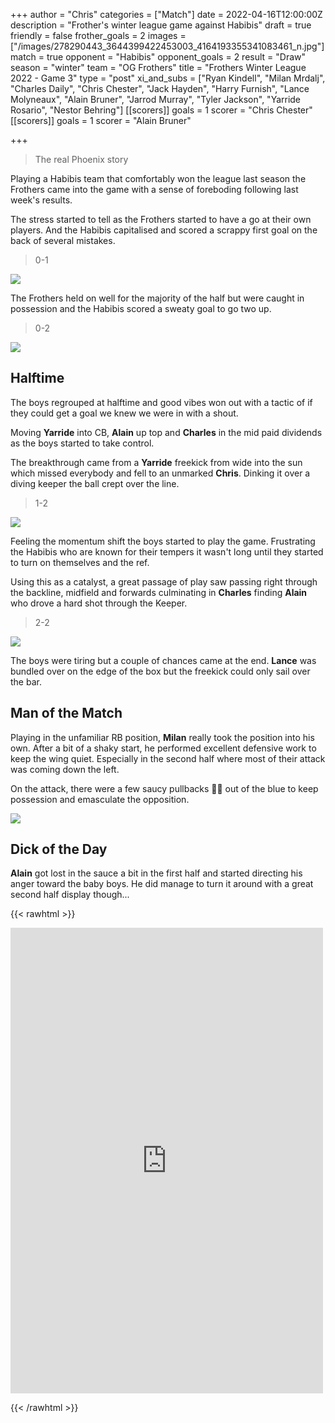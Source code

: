 +++
author = "Chris"
categories = ["Match"]
date = 2022-04-16T12:00:00Z
description = "Frother's winter league game against Habibis"
draft = true
friendly = false
frother_goals = 2
images = ["/images/278290443_3644399422453003_4164193355341083461_n.jpg"]
match = true
opponent = "Habibis"
opponent_goals = 2
result = "Draw"
season = "winter"
team = "OG Frothers"
title = "Frothers Winter League 2022 - Game 3"
type = "post"
xi_and_subs = ["Ryan Kindell", "Milan Mrdalj", "Charles Daily", "Chris Chester", "Jack Hayden", "Harry Furnish", "Lance Molyneaux", "Alain Bruner", "Jarrod Murray", "Tyler Jackson", "Yarride Rosario", "Nestor Behring"]
[[scorers]]
goals = 1
scorer = "Chris Chester"
[[scorers]]
goals = 1
scorer = "Alain Bruner"

+++
> The real Phoenix story

Playing a Habibis team that comfortably won the league last season the Frothers came into the game with a sense of foreboding following last week's results.

The stress started to tell as the Frothers started to have a go at their own players. And the Habibis capitalised and scored a scrappy first goal on the back of several mistakes.

> 0-1

![](/images/278385785_3644397305786548_7243675953753078030_n.jpg)

The Frothers held on well for the majority of the half but were caught in possession and the Habibis scored a sweaty goal to go two up.

> 0-2

![](/images/278705463_3644398225786456_3238691629542300233_n.jpg)

## Halftime

The boys regrouped at halftime and good vibes won out with a tactic of if they could get a goal we knew we were in with a shout.

Moving **Yarride** into CB, **Alain** up top and **Charles** in the mid paid dividends as the boys started to take control.

The breakthrough came from a **Yarride** freekick from wide into the sun which missed everybody and fell to an unmarked **Chris**. Dinking it over a diving keeper the ball crept over the line.

> 1-2

![](/images/278514626_3644397345786544_4747336094831798469_n.jpg)

Feeling the momentum shift the boys started to play the game. Frustrating the Habibis who are known for their tempers it wasn't long until they started to turn on themselves and the ref.

Using this as a catalyst, a great passage of play saw passing right through the backline, midfield and forwards culminating in **Charles** finding **Alain** who drove a hard shot through the Keeper.

> 2-2

![](/images/278756544_3644398862453059_7354465226103988659_n.jpg)

The boys were tiring but a couple of chances came at the end. **Lance** was bundled over on the edge of the box but the freekick could only sail over the bar.

## Man of the Match

Playing in the unfamiliar RB position, **Milan** really took the position into his own. After a bit of a shaky start, he performed excellent defensive work to keep the wing quiet. Especially in the second half where most of their attack was coming down the left.

On the attack, there were a few saucy pullbacks 🥵💦 out of the blue to keep possession and emasculate the opposition.

![](/images/278120393_3644398292453116_2416063350369682209_n.jpg)

## Dick of the Day

**Alain** got lost in the sauce a bit in the first half and started directing his anger toward the baby boys. He did manage to turn it around with a great second half display though...

{{< rawhtml >}} <div class="row"><iframe src="https://www.facebook.com/plugins/post.php?href=https%3A%2F%2Fwww.facebook.com%2FNZSundayFootball%2Fposts%2F3644400815786197&show_text=true&width=500" width="500" height="745" style="border:none;overflow:hidden" scrolling="no" frameborder="0" allowfullscreen="true" allow="autoplay; clipboard-write; encrypted-media; picture-in-picture; web-share"></iframe></div>

{{< /rawhtml >}}